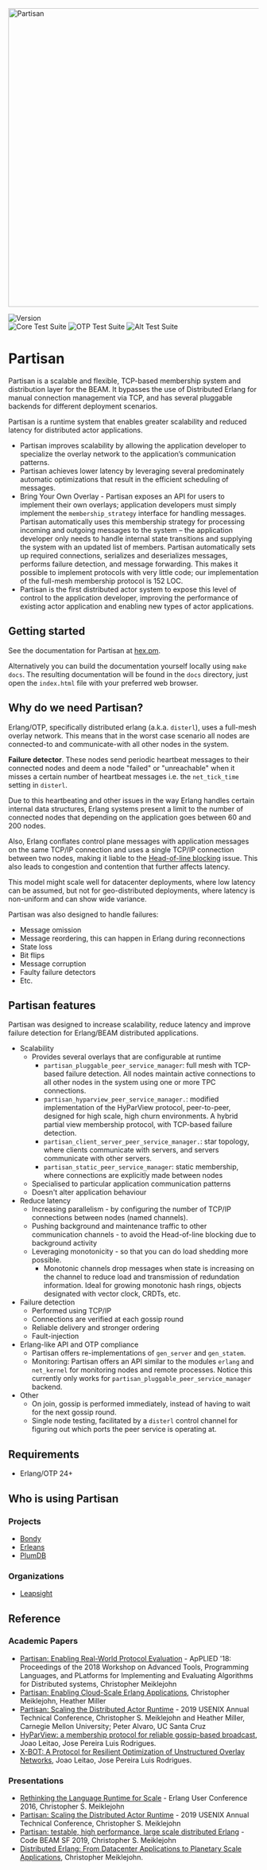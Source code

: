 <img alt="Partisan" width="600" src="https://github.com/lasp-lang/partisan/blob/e4ec25b547c4d50000250b904690b26594b3e72e/assets/partisan_logo_black.png?raw=true">


![Version](https://img.shields.io/badge/version-5.0.0--beta.24-blue?style=for-the-badge)<br>
![Core Test Suite](https://img.shields.io/github/actions/workflow/status/lasp-lang/partisan/build_and_test.yml?&branch=master&label=core-test-suite&style=for-the-badge)
![OTP Test Suite](https://img.shields.io/github/actions/workflow/status/lasp-lang/partisan/otp-test.yml?&branch=master&label=otp-test-suite&style=for-the-badge)
![Alt Test Suite](https://img.shields.io/github/actions/workflow/status/lasp-lang/partisan/alt-test.yml?&branch=master&label=alt-test-suite&style=for-the-badge)

# Partisan

Partisan is a scalable and flexible, TCP-based membership system and distribution layer for the BEAM. It bypasses the use of Distributed Erlang for manual connection management via TCP, and has several pluggable backends for different deployment scenarios.

Partisan is a runtime system that enables greater scalability and reduced latency for distributed actor applications.

* Partisan improves scalability by allowing the application developer to specialize the overlay network to the application’s communication patterns.
* Partisan achieves lower latency by leveraging several predominately automatic optimizations that result in the efficient scheduling of messages.
* Bring Your Own Overlay - Partisan exposes an API for users to implement their own overlays; application developers must simply implement the `membership_strategy` interface for handling messages. Partisan automatically uses this membership strategy for processing incoming and outgoing messages to the system – the application developer only needs to handle internal state transitions and supplying the system with an updated list of members. Partisan automatically sets up required connections, serializes and deserializes messages, performs failure detection, and message forwarding. This makes it possible to implement protocols with very little code; our implementation of the full-mesh membership protocol is 152 LOC.
* Partisan is the first distributed actor system to expose this level of control to the application developer, improving the performance of existing actor application and enabling new types of actor applications.

## Getting started
See the documentation for Partisan at [hex.pm](https://hexdocs.pm/partisan/partisan.html).

Alternatively you can build the documentation yourself locally using `make docs`.
The resulting documentation will be found in the `docs` directory, just open the `index.html` file with your preferred web browser.


## Why do we need Partisan?

Erlang/OTP, specifically distributed erlang (a.k.a. `disterl`), uses a full-mesh overlay network. This means that in the worst case scenario all nodes are connected-to and communicate-with all other nodes in the system.

**Failure detector**. These nodes send periodic heartbeat messages to their connected nodes and deem a node "failed" or "unreachable" when it misses a certain number of heartbeat messages i.e. the `net_tick_time` setting in `disterl`.

Due to this heartbeating and other issues in the way Erlang handles certain internal data structures, Erlang systems present a limit to the number of connected nodes that depending on the application goes between 60 and 200 nodes.

Also, Erlang conflates control plane messages with application messages on the same TCP/IP connection and uses a single TCP/IP connection between two nodes, making it liable to the [Head-of-line blocking](https://en.wikipedia.org/wiki/Head-of-line_blocking) issue. This also leads to congestion and contention that further affects latency.

This model might scale well for datacenter deployments, where low latency can be assumed, but not for geo-distributed deployments, where latency is non-uniform and can show wide variance.

Partisan was also designed to handle failures:

* Message omission
* Message reordering, this can happen in Erlang during reconnections
* State loss
* Bit flips
* Message corruption
* Faulty failure detectors
* Etc.

## Partisan features

Partisan was designed to increase scalability, reduce latency and improve failure detection for Erlang/BEAM distributed applications.

* Scalability
    * Provides several overlays that are configurable at runtime
        * `partisan_pluggable_peer_service_manager`: full mesh with TCP-based failure detection. All nodes maintain active connections to all other nodes in the system using one or more TPC connections.
        * `partisan_hyparview_peer_service_manager.`: modified implementation of the HyParView protocol, peer-to-peer, designed for high scale, high churn environments. A hybrid partial view membership protocol, with TCP-based failure detection.
        * `partisan_client_server_peer_service_manager.`: star topology, where clients communicate with servers, and servers communicate with other servers.
        * `partisan_static_peer_service_manager`: static membership, where connections are explicitly made between nodes
    * Specialised to particular application communication patterns
    * Doesn't alter application behaviour
* Reduce latency
    * Increasing parallelism - by configuring the number of TCP/IP connections between nodes (named channels).
    * Pushing background and maintenance traffic to other communication channels - to avoid the Head-of-line blocking due to background activity
    * Leveraging monotonicity - so that you can do load shedding more possible.
        * Monotonic channels drop messages when state is increasing on the channel to reduce load and transmission of redundation information. Ideal for growing monotonic hash rings, objects designated with vector clock, CRDTs, etc.
* Failure detection
    * Performed using TCP/IP
    * Connections are verified at each gossip round
    * Reliable delivery and stronger ordering
    * Fault-injection
* Erlang-like API and OTP compliance
    * Partisan offers re-implementations of `gen_server` and `gen_statem`.
    * Monitoring: Partisan offers an API similar to the modules `erlang` and `net_kernel` for monitoring nodes and remote processes. Notice this currently only works for `partisan_pluggable_peer_service_manager` backend.
* Other
    * On join, gossip is performed immediately, instead of having to wait for the next gossip round.
    * Single node testing, facilitated by a `disterl` control channel for figuring out which ports the peer service is operating at.


## Requirements

* Erlang/OTP 24+

## Who is using Partisan

### Projects

* [Bondy](https://bondy.io)
* [Erleans](https://github.com/erleans/erleans)
* [PlumDB](https://github.com/Leapsight/plum_db)

### Organizations

* [Leapsight](https://www.leapsight.com)


## Reference

### Academic Papers

* [Partisan: Enabling Real-World Protocol Evaluation](https://dl.acm.org/doi/10.1145/3231104.3231106) - ApPLIED '18: Proceedings of the 2018 Workshop on Advanced Tools, Programming Languages, and PLatforms for Implementing and Evaluating Algorithms for Distributed systems, Christopher Meiklejohn
* [Partisan: Enabling Cloud-Scale Erlang Applications](https://arxiv.org/abs/1802.02652), Christopher Meiklejohn, Heather Miller
* [Partisan: Scaling the Distributed Actor Runtime](https://www.usenix.org/system/files/atc19-meiklejohn.pdf) - 2019 USENIX Annual Technical Conference,  Christopher S. Meiklejohn and Heather Miller, Carnegie Mellon University; Peter Alvaro, UC Santa Cruz
* [HyParView: a membership protocol for reliable gossip-based broadcast](https://asc.di.fct.unl.pt/~jleitao/pdf/dsn07-leitao.pdf), Joao Leitao, Jose Pereira Luis Rodrigues.
* [X-BOT: A Protocol for Resilient Optimization of Unstructured Overlay Networks](https://www.academia.edu/2901632/X_BOT_A_Protocol_for_Resilient_Optimization_of_Unstructured_Overlay_Networks), Joao Leitao, Jose Pereira Luis Rodrigues.

### Presentations

* [Rethinking the Language Runtime for Scale](http://www.erlang-factory.com/euc2016/christopher-meiklejohn) - Erlang User Conference 2016, Christopher S. Meiklejohn
* [Partisan: Scaling the Distributed Actor Runtime](https://www.usenix.org/conference/atc19/presentation/meiklejohn) - 2019 USENIX Annual Technical Conference, Christopher S. Meiklejohn
* [Partisan: testable, high performance, large scale distributed Erlang](https://codesync.global/media/partisan-testable-high-performance-large-scale-distributed-erlang/) - Code BEAM SF 2019, Christopher S. Meiklejohn
* [Distributed Erlang: From Datacenter Applications to Planetary Scale Applications](https://www.youtube.com/watch?v=01vedKGBQkQ), Christopher Meiklejohn.
